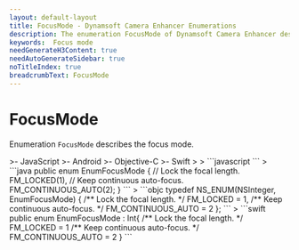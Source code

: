 ```yaml
---
layout: default-layout
title: FocusMode - Dynamsoft Camera Enhancer Enumerations
description: The enumeration FocusMode of Dynamsoft Camera Enhancer describes the focus mode.
keywords:  Focus mode
needGenerateH3Content: true
needAutoGenerateSidebar: true
noTitleIndex: true
breadcrumbText: FocusMode
---
```


# FocusMode

Enumeration `FocusMode` describes the focus mode.

<div class="sample-code-prefix template2"></div>
   >- JavaScript
   >- Android
   >- Objective-C
   >- Swift
   >
>
```javascript
```
>
```java
public enum EnumFocusMode {
   // Lock the focal length.
   FM_LOCKED(1),
   // Keep continuous auto-focus.
   FM_CONTINUOUS_AUTO(2);
}
```
>
```objc
typedef NS_ENUM(NSInteger, EnumFocusMode)
{
   /** Lock the focal length. */
   FM_LOCKED = 1,
   /** Keep continuous auto-focus. */
   FM_CONTINUOUS_AUTO = 2
};
```
>
```swift
public enum EnumFocusMode : Int{
   /** Lock the focal length. */
   FM_LOCKED = 1
   /** Keep continuous auto-focus. */
   FM_CONTINUOUS_AUTO = 2
}
```
